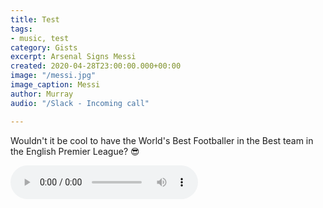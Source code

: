 ```yaml
---
title: Test
tags:
- music, test
category: Gists
excerpt: Arsenal Signs Messi
created: 2020-04-28T23:00:00.000+00:00
image: "/messi.jpg"
image_caption: Messi
author: Murray
audio: "/Slack - Incoming call"

---
```

Wouldn't it be cool to have the World's Best Footballer in the Best team in the English Premier League? 😎

<div class="col-sm-6 embed-responsive embed-responsive-4by3">
<audio controls class="embed-responsive-item">
<source src="/https://res.cloudinary.com/latest9ja/video/upload/v1588210704/Sample-file_syzqon.mp3.mp3">
</audio>
</div>